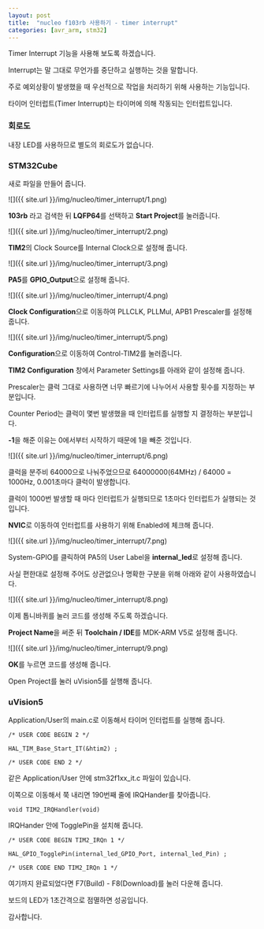 ```yaml
---
layout: post
title:  "nucleo f103rb 사용하기 - timer interrupt"
categories: [avr_arm, stm32]
---
```


Timer Interrupt 기능을 사용해 보도록 하겠습니다.

Interrupt는 말 그대로 무언가를 중단하고 실행하는 것을 말합니다.

주로 예외상황이 발생했을 때 우선적으로 작업을 처리하기 위해 사용하는 기능입니다.

타이머 인터럽트(Timer Interrupt)는 타이머에 의해 작동되는 인터럽트입니다.

### 회로도

내장 LED를 사용하므로 별도의 회로도가 없습니다.

### STM32Cube

새로 파일을 만들어 줍니다.

![]({{ site.url }}/img/nucleo/timer_interrupt/1.png)

**103rb** 라고 검색한 뒤 **LQFP64**를 선택하고 **Start Project**를 눌러줍니다.

![]({{ site.url }}/img/nucleo/timer_interrupt/2.png)

**TIM2**의 Clock Source를 Internal Clock으로 설정해 줍니다.

![]({{ site.url }}/img/nucleo/timer_interrupt/3.png)

**PA5**를 **GPIO_Output**으로 설정해 줍니다.

![]({{ site.url }}/img/nucleo/timer_interrupt/4.png)

**Clock Configuration**으로 이동하여 PLLCLK, PLLMul, APB1 Prescaler를 설정해 줍니다.

![]({{ site.url }}/img/nucleo/timer_interrupt/5.png)

**Configuration**으로 이동하여 Control-TIM2를 눌러줍니다.

**TIM2 Configuration** 창에서 Parameter Settings를 아래와 같이 설정해 줍니다.

Prescaler는 클럭 그대로 사용하면 너무 빠르기에 나누어서 사용할 횟수를 지정하는 부분입니다.

Counter Period는 클럭이 몇번 발생했을 때 인터럽트를 실행할 지 결정하는 부분입니다.

**-1**을 해준 이유는 0에서부터 시작하기 때문에 1을 빼준 것입니다.

![]({{ site.url }}/img/nucleo/timer_interrupt/6.png)

클럭을 분주비 64000으로 나눠주었으므로 64000000(64MHz) / 64000 = 1000Hz, 0.001초마다 클럭이 발생합니다.

클럭이 1000번 발생할 때 마다 인터럽트가 실행되므로 1초마다 인터럽트가 실행되는 것입니다.

**NVIC**로 이동하여 인터럽트를 사용하기 위해 Enabled에 체크해 줍니다.

![]({{ site.url }}/img/nucleo/timer_interrupt/7.png)

System-GPIO를 클릭하여 PA5의 User Label을 **internal_led**로 설정해 줍니다.

사실 편한대로 설정해 주어도 상관없으나 명확한 구분을 위해 아래와 같이 사용하였습니다.

![]({{ site.url }}/img/nucleo/timer_interrupt/8.png)

이제 톱니바퀴를 눌러 코드를 생성해 주도록 하겠습니다.

**Project Name**을 써준 뒤 **Toolchain / IDE**를 MDK-ARM V5로 설정해 줍니다.

![]({{ site.url }}/img/nucleo/timer_interrupt/9.png)

**OK**를 누르면 코드를 생성해 줍니다.

Open Project를 눌러 uVision5를 실행해 줍니다.

### uVision5

Application/User의 main.c로 이동해서 타이머 인터럽트를 실행해 줍니다.

~~~
/* USER CODE BEGIN 2 */

HAL_TIM_Base_Start_IT(&htim2) ;

/* USER CODE END 2 */
~~~

같은 Application/User 안에 stm32f1xx_it.c 파일이 있습니다.

이쪽으로 이동해서 쭉 내리면 190번째 줄에 IRQHander를 찾아줍니다.

~~~
void TIM2_IRQHandler(void)
~~~

IRQHander 안에 TogglePin을 설치해 줍니다.

~~~
/* USER CODE BEGIN TIM2_IRQn 1 */

HAL_GPIO_TogglePin(internal_led_GPIO_Port, internal_led_Pin) ;

/* USER CODE END TIM2_IRQn 1 */
~~~

여기까지 완료되었다면 F7(Build) - F8(Download)를 눌러 다운해 줍니다.

보드의 LED가 1초간격으로 점멸하면 성공입니다.

감사합니다.
